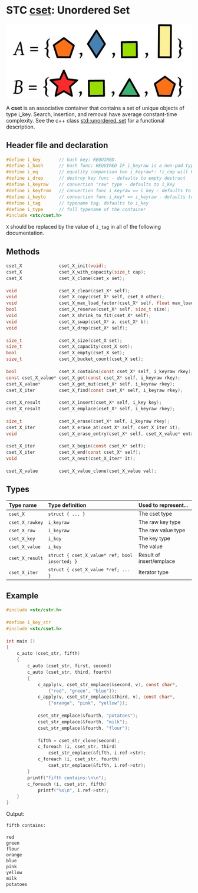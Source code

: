 # STC [cset](../include/stc/cset.h): Unordered Set
![Set](pics/set.jpg)

A **cset** is an associative container that contains a set of unique objects of type i_key. Search, insertion, and removal have average constant-time complexity. See the c++ class
[std::unordered_set](https://en.cppreference.com/w/cpp/container/unordered_set) for a functional description.

## Header file and declaration

```c
#define i_key       // hash key: REQUIRED.
#define i_hash      // hash func: REQUIRED IF i_keyraw is a non-pod type.
#define i_eq        // equality comparison two i_keyraw*: !i_cmp will be used if not defined.
#define i_drop      // destroy key func - defaults to empty destruct
#define i_keyraw    // convertion "raw" type - defaults to i_key
#define i_keyfrom   // convertion func i_keyraw => i_key - defaults to plain copy
#define i_keyto     // convertion func i_key* => i_keyraw - defaults to plain copy
#define i_tag       // typename tag. defaults to i_key
#define i_type      // full typename of the container
#include <stc/cset.h>
```
`X` should be replaced by the value of `i_tag` in all of the following documentation.

## Methods

```c
cset_X              cset_X_init(void);
cset_X              cset_X_with_capacity(size_t cap);
cset_X              cset_X_clone(cset_x set);

void                cset_X_clear(cset_X* self);
void                cset_X_copy(cset_X* self, cset_X other);
void                cset_X_max_load_factor(cset_X* self, float max_load);            // default: 0.85
bool                cset_X_reserve(cset_X* self, size_t size);
void                cset_X_shrink_to_fit(cset_X* self);
void                cset_X_swap(cset_X* a, cset_X* b);
void                cset_X_drop(cset_X* self);                                       // destructor

size_t              cset_X_size(cset_X set);                                         // num. of allocated buckets
size_t              cset_X_capacity(cset_X set);                                     // buckets * max_load_factor
bool                cset_X_empty(cset_X set);
size_t              cset_X_bucket_count(cset_X set);

bool                cset_X_contains(const cset_X* self, i_keyraw rkey);
const cset_X_value* cset_X_get(const cset_X* self, i_keyraw rkey);                   // return NULL if not found
cset_X_value*       cset_X_get_mut(cset_X* self, i_keyraw rkey);                     // mutable get
cset_X_iter         cset_X_find(const cset_X* self, i_keyraw rkey);

cset_X_result       cset_X_insert(cset_X* self, i_key key);
cset_X_result       cset_X_emplace(cset_X* self, i_keyraw rkey);

size_t              cset_X_erase(cset_X* self, i_keyraw rkey);                       // return 0 or 1
cset_X_iter         cset_X_erase_at(cset_X* self, cset_X_iter it);                   // return iter after it
void                cset_X_erase_entry(cset_X* self, cset_X_value* entry);

cset_X_iter         cset_X_begin(const cset_X* self);
cset_X_iter         cset_X_end(const cset_X* self);
void                cset_X_next(cset_X_iter* it);

cset_X_value        cset_X_value_clone(cset_X_value val);
```

## Types

| Type name          | Type definition                                  | Used to represent...        |
|:-------------------|:-------------------------------------------------|:----------------------------|
| `cset_X`           | `struct { ... }`                                 | The cset type               |
| `cset_X_rawkey`    | `i_keyraw`                                       | The raw key type            |
| `cset_X_raw`       | `i_keyraw`                                       | The raw value type          |
| `cset_X_key`       | `i_key`                                          | The key type                |
| `cset_X_value`     | `i_key`                                          | The value                   |
| `cset_X_result`    | `struct { cset_X_value* ref; bool inserted; }`   | Result of insert/emplace    |
| `cset_X_iter`      | `struct { cset_X_value *ref; ... }`              | Iterator type               |

## Example
```c
#include <stc/cstr.h>

#define i_key_str
#include <stc/cset.h>

int main ()
{
    c_auto (cset_str, fifth)
    {
        c_auto (cset_str, first, second)
        c_auto (cset_str, third, fourth)
        {
            c_apply(v, cset_str_emplace(&second, v), const char*,
                {"red", "green", "blue"});
            c_apply(v, cset_str_emplace(&third, v), const char*,
                {"orange", "pink", "yellow"});

            cset_str_emplace(&fourth, "potatoes");
            cset_str_emplace(&fourth, "milk");
            cset_str_emplace(&fourth, "flour");

            fifth = cset_str_clone(second);
            c_foreach (i, cset_str, third)
                cset_str_emplace(&fifth, i.ref->str);
            c_foreach (i, cset_str, fourth)
                cset_str_emplace(&fifth, i.ref->str);
        }
        printf("fifth contains:\n\n");
        c_foreach (i, cset_str, fifth)
            printf("%s\n", i.ref->str);
    }
}
```
Output:
```
fifth contains:

red
green
flour
orange
blue
pink
yellow
milk
potatoes
```
